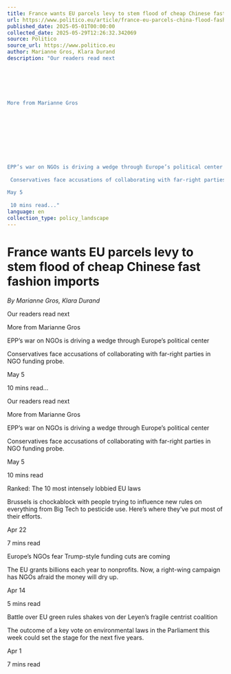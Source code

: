 ```yaml
---
title: France wants EU parcels levy to stem flood of cheap Chinese fast fashion imports
url: https://www.politico.eu/article/france-eu-parcels-china-flood-fashion-imports-customs/
published_date: 2025-05-01T00:00:00
collected_date: 2025-05-29T12:26:32.342069
source: Politico
source_url: https://www.politico.eu
author: Marianne Gros, Klara Durand
description: "Our readers read next 
 
 
 
 
 
 
More from Marianne Gros 
 
 
 
 
 
 
 
 
 
EPP’s war on NGOs is driving a wedge through Europe’s political center 
 
 Conservatives face accusations of collaborating with far-right parties in NGO funding probe. 
 
May 5 
 
 10 mins read..."
language: en
collection_type: policy_landscape
---
```


# France wants EU parcels levy to stem flood of cheap Chinese fast fashion imports

*By Marianne Gros, Klara Durand*

Our readers read next 
 
 
 
 
 
 
More from Marianne Gros 
 
 
 
 
 
 
 
 
 
EPP’s war on NGOs is driving a wedge through Europe’s political center 
 
 Conservatives face accusations of collaborating with far-right parties in NGO funding probe. 
 
May 5 
 
 10 mins read...

Our readers read next

More from Marianne Gros

EPP’s war on NGOs is driving a wedge through Europe’s political center 
 
 Conservatives face accusations of collaborating with far-right parties in NGO funding probe. 
 
May 5 
 
 10 mins read

Ranked: The 10 most intensely lobbied EU laws 
 
 Brussels is chockablock with people trying to influence new rules on everything from Big Tech to pesticide use. Here’s where they’ve put most of their efforts. 
 
Apr 22 
 
 7 mins read

Europe’s NGOs fear Trump-style funding cuts are coming 
 
 The EU grants billions each year to nonprofits. Now, a right-wing campaign has NGOs afraid the money will dry up. 
 
Apr 14 
 
 5 mins read

Battle over EU green rules shakes von der Leyen’s fragile centrist coalition 
 
 The outcome of a key vote on environmental laws in the Parliament this week could set the stage for the next five years. 
 
Apr 1 
 
 7 mins read